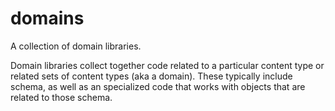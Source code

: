 # domains

A collection of domain libraries.

Domain libraries collect together code related to a particular content type or related sets of content types (aka a domain).
These typically include schema, as well as an specialized code that works with objects that are related to those schema.
